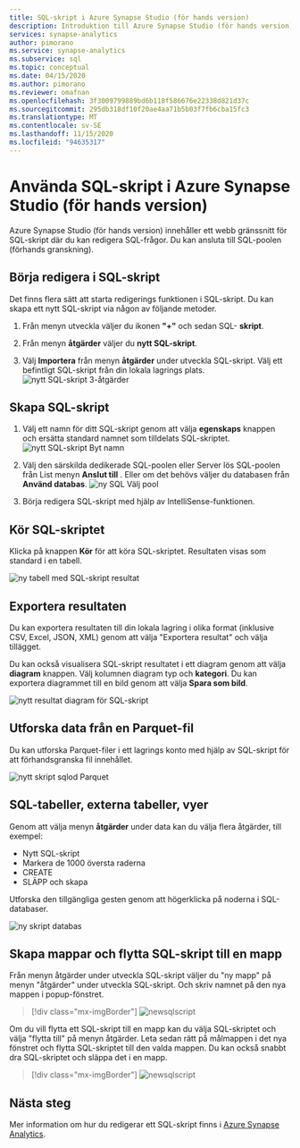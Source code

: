 ```yaml
---
title: SQL-skript i Azure Synapse Studio (för hands version)
description: Introduktion till Azure Synapse Studio (för hands version) SQL-skript
services: synapse-analytics
author: pimorano
ms.service: synapse-analytics
ms.subservice: sql
ms.topic: conceptual
ms.date: 04/15/2020
ms.author: pimorano
ms.reviewer: omafnan
ms.openlocfilehash: 3f3009799889bd6b118f586676e22338d821d37c
ms.sourcegitcommit: 295db318df10f20ae4aa71b5b03f7fb6cba15fc3
ms.translationtype: MT
ms.contentlocale: sv-SE
ms.lasthandoff: 11/15/2020
ms.locfileid: "94635317"
---
```

# <a name="using-sql-scripts-in-azure-synapse-studio-preview"></a>Använda SQL-skript i Azure Synapse Studio (för hands version)

Azure Synapse Studio (för hands version) innehåller ett webb gränssnitt för SQL-skript där du kan redigera SQL-frågor. Du kan ansluta till SQL-poolen (förhands granskning). 

## <a name="begin-authoring-in-sql-script"></a>Börja redigera i SQL-skript 

Det finns flera sätt att starta redigerings funktionen i SQL-skript. Du kan skapa ett nytt SQL-skript via någon av följande metoder.

1. Från menyn utveckla väljer du ikonen **"+"** och sedan SQL- **skript**.

2. Från menyn **åtgärder** väljer du **nytt SQL-skript**.

3. Välj **Importera** från menyn **åtgärder** under utveckla SQL-skript. Välj ett befintligt SQL-skript från din lokala lagrings plats.
![nytt SQL-skript 3-åtgärder](media/author-sql-script/new-sql-script-3-actions.png)

## <a name="create-your-sql-script"></a>Skapa SQL-skript

1. Välj ett namn för ditt SQL-skript genom att välja **egenskaps** knappen och ersätta standard namnet som tilldelats SQL-skriptet. 
![nytt SQL-skript Byt namn](media/author-sql-script/new-sql-script-rename.png)

2. Välj den särskilda dedikerade SQL-poolen eller Server lös SQL-poolen från List menyn **Anslut till** . Eller om det behövs väljer du databasen från **Använd databas**. 
![ny SQL Välj pool](media/author-sql-script/new-sql-choose-pool.png)

3. Börja redigera SQL-skript med hjälp av IntelliSense-funktionen.

## <a name="run-your-sql-script"></a>Kör SQL-skriptet

Klicka på knappen **Kör** för att köra SQL-skriptet. Resultaten visas som standard i en tabell.

![ny tabell med SQL-skript resultat](media/author-sql-script/new-sql-script-results-table.png)

## <a name="export-your-results"></a>Exportera resultaten

Du kan exportera resultaten till din lokala lagring i olika format (inklusive CSV, Excel, JSON, XML) genom att välja "Exportera resultat" och välja tillägget.

Du kan också visualisera SQL-skript resultatet i ett diagram genom att välja **diagram** knappen. Välj kolumnen diagram typ och **kategori**. Du kan exportera diagrammet till en bild genom att välja **Spara som bild**. 

![nytt resultat diagram för SQL-skript](media/author-sql-script/new-sql-script-results-chart.png)

## <a name="explore-data-from-a-parquet-file"></a>Utforska data från en Parquet-fil

Du kan utforska Parquet-filer i ett lagrings konto med hjälp av SQL-skript för att förhandsgranska fil innehållet.

![nytt skript sqlod Parquet](media/author-sql-script/new-script-sqlod-parquet.png)

## <a name="sql-tables-external-tables-views"></a>SQL-tabeller, externa tabeller, vyer

Genom att välja menyn **åtgärder** under data kan du välja flera åtgärder, till exempel:

- Nytt SQL-skript
- Markera de 1000 översta raderna
- CREATE
- SLÄPP och skapa 
 
Utforska den tillgängliga gesten genom att högerklicka på noderna i SQL-databaser.
 
![ny skript databas](media/author-sql-script/new-script-database.png)

## <a name="create-folders-and-move-sql-scripts-into-a-folder"></a>Skapa mappar och flytta SQL-skript till en mapp

Från menyn åtgärder under utveckla SQL-skript väljer du "ny mapp" på menyn "åtgärder" under utveckla SQL-skript. Och skriv namnet på den nya mappen i popup-fönstret. 

> [!div class="mx-imgBorder"] 
> ![newsqlscript](./media/author-sql-script/new-sql-script-create-folder.png)

Om du vill flytta ett SQL-skript till en mapp kan du välja SQL-skriptet och välja "flytta till" på menyn åtgärder. Leta sedan rätt på målmappen i det nya fönstret och flytta SQL-skriptet till den valda mappen. Du kan också snabbt dra SQL-skriptet och släppa det i en mapp.  

> [!div class="mx-imgBorder"] 
> ![newsqlscript](./media/author-sql-script/new-sql-script-move-folder.png)

## <a name="next-steps"></a>Nästa steg

Mer information om hur du redigerar ett SQL-skript finns i [Azure Synapse Analytics](https://docs.microsoft.com/azure/synapse-analytics).
